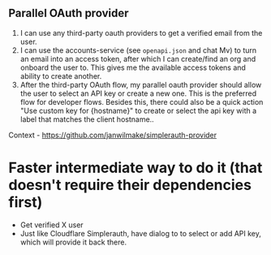 ## Parallel OAuth provider

1. I can use any third-party oauth providers to get a verified email from the user.
2. I can use the accounts-service (see `openapi.json` and chat Mv) to turn an email into an access token, after which I can create/find an org and onboard the user to. This gives me the available access tokens and ability to create another.
3. After the third-party OAuth flow, my parallel oauth provider should allow the user to select an API key or create a new one. This is the preferred flow for developer flows. Besides this, there could also be a quick action "Use custom key for {hostname}" to create or select the api key with a label that matches the client hostname..

Context - https://github.com/janwilmake/simplerauth-provider

# Faster intermediate way to do it (that doesn't require their dependencies first)

- Get verified X user
- Just like Cloudflare Simplerauth, have dialog to to select or add API key, which will provide it back there.
